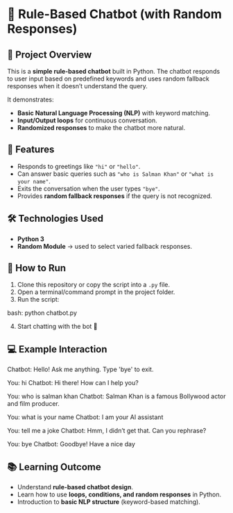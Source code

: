 # 🤖 Rule-Based Chatbot (with Random Responses)

## 📌 Project Overview

This is a **simple rule-based chatbot** built in Python.
The chatbot responds to user input based on predefined keywords and uses random fallback responses when it doesn’t understand the query.

It demonstrates:

* **Basic Natural Language Processing (NLP)** with keyword matching.
* **Input/Output loops** for continuous conversation.
* **Randomized responses** to make the chatbot more natural.

## 🚀 Features

* Responds to greetings like `"hi"` or `"hello"`.
* Can answer basic queries such as `"who is Salman Khan"` or `"what is your name"`.
* Exits the conversation when the user types `"bye"`.
* Provides **random fallback responses** if the query is not recognized.


## 🛠️ Technologies Used

* **Python 3**
* **Random Module** → used to select varied fallback responses.


## 📂 How to Run

1. Clone this repository or copy the script into a `.py` file.
2. Open a terminal/command prompt in the project folder.
3. Run the script:

bash:
python chatbot.py


4. Start chatting with the bot 🎉


## 💻 Example Interaction


 Chatbot: Hello! Ask me anything. Type 'bye' to exit.

You: hi
 Chatbot: Hi there! How can I help you?

You: who is salman khan
 Chatbot: Salman Khan is a famous Bollywood actor and film producer.

You: what is your name
 Chatbot: I am your AI assistant 

You: tell me a joke
 Chatbot: Hmm, I didn’t get that. Can you rephrase?

You: bye
 Chatbot: Goodbye! Have a nice day


## 📚 Learning Outcome

* Understand **rule-based chatbot design**.
* Learn how to use **loops, conditions, and random responses** in Python.
* Introduction to **basic NLP structure** (keyword-based matching).
